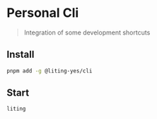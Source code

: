 # Personal Cli

> Integration of some development shortcuts

## Install

```bash
pnpm add -g @liting-yes/cli
```

## Start

```bash
liting
```
